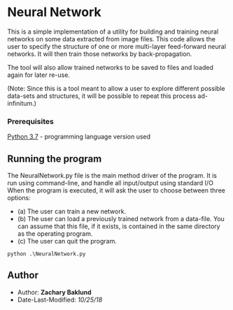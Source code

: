 # Neural Network

This is a simple implementation of a utility for building and training neural networks on some data extracted from image files. This code allows the user to specify the structure of one or more multi-layer feed-forward neural networks. It will then train those networks by back-propagation.

The tool will also allow trained networks to be saved to files and loaded again for later re-use.

(Note: Since this is a tool meant to allow a user to explore different possible data-sets and structures, it will be possible to repeat this process ad-infinitum.)

### Prerequisites

[Python 3.7](https://www.python.org/downloads/) - programming language version used

## Running the program

The NeuralNetwork.py file is the main method driver of the program.
It is run using command-line, and handle all input/output using standard I/O
When the program is executed, it will ask the user to choose between three options:
* (a) The user can train a new network.
* (b) The user can load a previously trained network from a data-file. You can assume that this file, if it exists, is contained in the same directory as the operating program.
* (c) The user can quit the program.

```
python .\NeuralNetwork.py
```

## Author

* Author: **Zachary Baklund**
* Date-Last-Modified: *10/25/18*